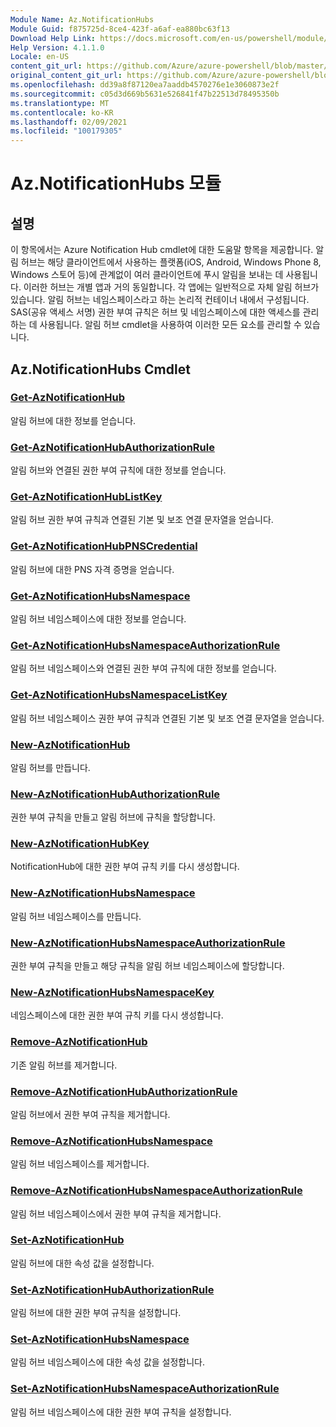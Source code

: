 ```yaml
---
Module Name: Az.NotificationHubs
Module Guid: f875725d-8ce4-423f-a6af-ea880bc63f13
Download Help Link: https://docs.microsoft.com/en-us/powershell/module/az.notificationhubs
Help Version: 4.1.1.0
Locale: en-US
content_git_url: https://github.com/Azure/azure-powershell/blob/master/src/NotificationHubs/NotificationHubs/help/Az.NotificationHubs.md
original_content_git_url: https://github.com/Azure/azure-powershell/blob/master/src/NotificationHubs/NotificationHubs/help/Az.NotificationHubs.md
ms.openlocfilehash: dd39a8f87120ea7aaddb4570276e1e3060873e2f
ms.sourcegitcommit: c05d3d669b5631e526841f47b22513d78495350b
ms.translationtype: MT
ms.contentlocale: ko-KR
ms.lasthandoff: 02/09/2021
ms.locfileid: "100179305"
---
```

# Az.NotificationHubs 모듈
## 설명
이 항목에서는 Azure Notification Hub cmdlet에 대한 도움말 항목을 제공합니다. 알림 허브는 해당 클라이언트에서 사용하는 플랫폼(iOS, Android, Windows Phone 8, Windows 스토어 등)에 관계없이 여러 클라이언트에 푸시 알림을 보내는 데 사용됩니다. 이러한 허브는 개별 앱과 거의 동일합니다. 각 앱에는 일반적으로 자체 알림 허브가 있습니다. 알림 허브는 네임스페이스라고 하는 논리적 컨테이너 내에서 구성됩니다. SAS(공유 액세스 서명) 권한 부여 규칙은 허브 및 네임스페이스에 대한 액세스를 관리하는 데 사용됩니다. 알림 허브 cmdlet을 사용하여 이러한 모든 요소를 관리할 수 있습니다.

## Az.NotificationHubs Cmdlet
### [Get-AzNotificationHub](Get-AzNotificationHub.md)
알림 허브에 대한 정보를 얻습니다.

### [Get-AzNotificationHubAuthorizationRule](Get-AzNotificationHubAuthorizationRule.md)
알림 허브와 연결된 권한 부여 규칙에 대한 정보를 얻습니다.

### [Get-AzNotificationHubListKey](Get-AzNotificationHubListKey.md)
알림 허브 권한 부여 규칙과 연결된 기본 및 보조 연결 문자열을 얻습니다.

### [Get-AzNotificationHubPNSCredential](Get-AzNotificationHubPNSCredential.md)
알림 허브에 대한 PNS 자격 증명을 얻습니다.

### [Get-AzNotificationHubsNamespace](Get-AzNotificationHubsNamespace.md)
알림 허브 네임스페이스에 대한 정보를 얻습니다.

### [Get-AzNotificationHubsNamespaceAuthorizationRule](Get-AzNotificationHubsNamespaceAuthorizationRule.md)
알림 허브 네임스페이스와 연결된 권한 부여 규칙에 대한 정보를 얻습니다.

### [Get-AzNotificationHubsNamespaceListKey](Get-AzNotificationHubsNamespaceListKey.md)
알림 허브 네임스페이스 권한 부여 규칙과 연결된 기본 및 보조 연결 문자열을 얻습니다.

### [New-AzNotificationHub](New-AzNotificationHub.md)
알림 허브를 만듭니다.

### [New-AzNotificationHubAuthorizationRule](New-AzNotificationHubAuthorizationRule.md)
권한 부여 규칙을 만들고 알림 허브에 규칙을 할당합니다.

### [New-AzNotificationHubKey](New-AzNotificationHubKey.md)
NotificationHub에 대한 권한 부여 규칙 키를 다시 생성합니다.

### [New-AzNotificationHubsNamespace](New-AzNotificationHubsNamespace.md)
알림 허브 네임스페이스를 만듭니다.

### [New-AzNotificationHubsNamespaceAuthorizationRule](New-AzNotificationHubsNamespaceAuthorizationRule.md)
권한 부여 규칙을 만들고 해당 규칙을 알림 허브 네임스페이스에 할당합니다.

### [New-AzNotificationHubsNamespaceKey](New-AzNotificationHubsNamespaceKey.md)
네임스페이스에 대한 권한 부여 규칙 키를 다시 생성합니다.

### [Remove-AzNotificationHub](Remove-AzNotificationHub.md)
기존 알림 허브를 제거합니다.

### [Remove-AzNotificationHubAuthorizationRule](Remove-AzNotificationHubAuthorizationRule.md)
알림 허브에서 권한 부여 규칙을 제거합니다.

### [Remove-AzNotificationHubsNamespace](Remove-AzNotificationHubsNamespace.md)
알림 허브 네임스페이스를 제거합니다.

### [Remove-AzNotificationHubsNamespaceAuthorizationRule](Remove-AzNotificationHubsNamespaceAuthorizationRule.md)
알림 허브 네임스페이스에서 권한 부여 규칙을 제거합니다.

### [Set-AzNotificationHub](Set-AzNotificationHub.md)
알림 허브에 대한 속성 값을 설정합니다.

### [Set-AzNotificationHubAuthorizationRule](Set-AzNotificationHubAuthorizationRule.md)
알림 허브에 대한 권한 부여 규칙을 설정합니다.

### [Set-AzNotificationHubsNamespace](Set-AzNotificationHubsNamespace.md)
알림 허브 네임스페이스에 대한 속성 값을 설정합니다.

### [Set-AzNotificationHubsNamespaceAuthorizationRule](Set-AzNotificationHubsNamespaceAuthorizationRule.md)
알림 허브 네임스페이스에 대한 권한 부여 규칙을 설정합니다.

